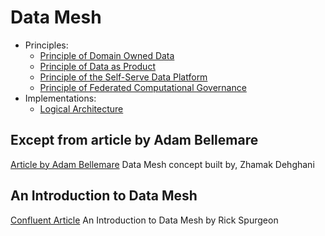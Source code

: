 # Data Mesh

* Principles:
  * [Principle of Domain Owned Data](principles/principle-of-data-ownership.md)
  * [Principle of Data as Product](principles/data-as-product.md)
  * [Principle of the Self-Serve Data Platform](principles/self-serve-data-platform.md)
  * [Principle of Federated Computational Governance](principles/principle-of-federated-data-governance.md)
* Implementations:
  * [Logical Architecture](implementations/logical-architecture.md)

## Except from article by Adam Bellemare

[Article by Adam Bellemare](https://thenewstack.io/the-game-changing-appeal-of-data-mesh)
Data Mesh concept built by, Zhamak Dehghani

## An Introduction to Data Mesh

[Confluent Article](https://www.confluent.io/blog/benefits-of-data-mesh-and-how-to-get-started/)
An Introduction to Data Mesh by Rick Spurgeon
